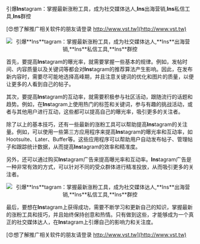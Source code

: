 引爆**Ins**tagram：掌握最新涨粉工具，成为社交媒体达人,**Ins**出海营销,**Ins**私信工具,**Ins**群控

[😍想了解推广相关软件的朋友请登录 http://www.vst.tw](http://www.vst.tw)

 <center><img src="https://vst.tw/MP4/tuiguang/png/3.png" alt="引爆**Ins**tagram：掌握最新涨粉工具，成为社交媒体达人,**Ins**出海营销,**Ins**私信工具,**Ins**群控"></center>

首先，要提高**Ins**tagram的曝光率，就需要掌握一些基本的规律。例如，发帖时间、内容质量以及关键词等都会对**Ins**tagram的推荐算法产生影响。因此，在发布新内容时，需要尽可能地选择高峰期，并且注意关键词的优化和图片的质量，以便让更多的人看到自己的帖子。

其次，要提高**Ins**tagram的互动率，就需要积极参与社区活动，跟随流行的话题和趋势。例如，在**Ins**tagram上使用热门的标签和关键词，参与有趣的挑战活动，或者与其他用户进行互动，这些都可以提高自己的曝光率，吸引更多的关注者。

除了以上的基本技巧，还有一些最新的涨粉工具可以帮助提高**Ins**tagram的关注量。例如，可以使用一些第三方应用程序来提高**Ins**tagram的曝光率和互动率，如Hootsuite、Later、Buffer等。这些应用程序可以帮助用户自动发布帖子、管理帖子和跟踪统计数据，从而提高**Ins**tagram的效率和精准度。

另外，还可以通过购买**Ins**tagram广告来提高曝光率和互动率。**Ins**tagram广告是一种非常有效的方式，可以针对不同的受众群体进行精准投放，从而吸引更多的关注者。

 <center><img src="https://vst.tw/MP4/tuiguang/png/2.png" alt="引爆**Ins**tagram：掌握最新涨粉工具，成为社交媒体达人,**Ins**出海营销,**Ins**私信工具,**Ins**群控"></center>

最后，要想在**Ins**tagram上获得成功，需要不断学习和更新自己的知识，掌握最新的涨粉工具和技巧，并且始终保持创意和热情。只有做到这些，才能够成为一个真正的社交媒体达人，在**Ins**tagram上引爆自己的影响力和关注度。

[😍想了解推广相关软件的朋友请登录 http://www.vst.tw](http://www.vst.tw)



